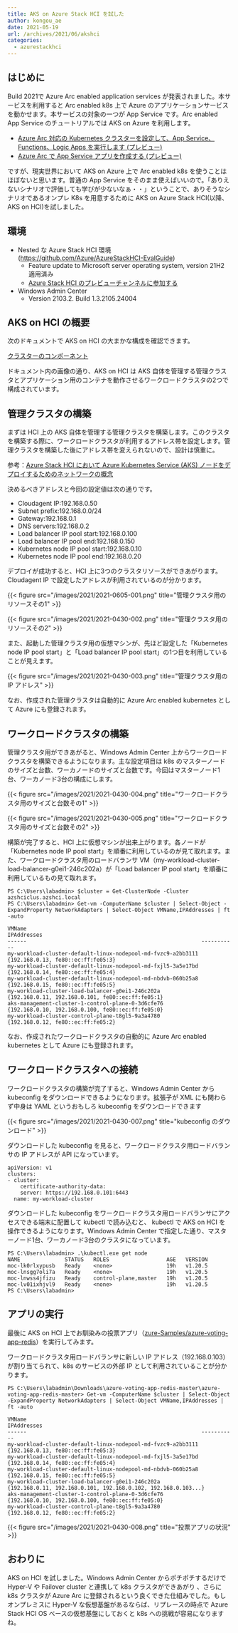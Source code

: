 ```yaml
---
title: AKS on Azure Stack HCI を試した
author: kongou_ae
date: 2021-05-19
url: /archives/2021/06/akshci
categories:
  - azurestackhci
---
```


## はじめに

Build 2021で Azure Arc enabled application services が発表されました。本サービスを利用すると Arc enabled k8s 上で Azure のアプリケーションサービスを動かせます。本サービスの対象の一つが App Service です。Arc enabled App Service のチュートリアルでは AKS on Azure を利用します。

- [Azure Arc 対応の Kubernetes クラスターを設定して、App Service、Functions、Logic Apps を実行します (プレビュー)](https://docs.microsoft.com/ja-jp/azure/app-service/manage-create-arc-environment)
- [Azure Arc で App Service アプリを作成する (プレビュー)](https://docs.microsoft.com/ja-jp/azure/app-service/quickstart-arc)

ですが、現実世界において AKS on Azure 上で Arc enabled k8s を使うことはほぼないと思います。普通の App Service をそのまま使えばいいので。「ありえないシナリオで評価しても学びが少ないなぁ・・」ということで、ありそうなシナリオであるオンプレ K8s を用意するために AKS on Azure Stack HCI(以降、AKS on HCI)を試しました。

## 環境

- Nested な Azure Stack HCI 環境(https://github.com/Azure/AzureStackHCI-EvalGuide)
  - Feature update to Microsoft server operating system, version 21H2 適用済み
  - [Azure Stack HCI のプレビューチャンネルに参加する](https://blog.aimless.jp/archives/2021/05/update-azurestackhci-to-21h2)
- Windows Admin Center 
  - Version 2103.2. Build 1.3.2105.24004

## AKS on HCI の概要

次のドキュメントで AKS on HCI の大まかな構成を確認できます。

[クラスターのコンポーネント](https://docs.microsoft.com/ja-jp/azure-stack/aks-hci/kubernetes-concepts#cluster-components)

ドキュメント内の画像の通り、AKS on HCI は AKS 自体を管理する管理クラスタとアプリケーション用のコンテナを動作させるワークロードクラスタの2つで構成されています。

## 管理クラスタの構築

まずは HCI 上の AKS 自体を管理する管理クラスタを構築します。このクラスタを構築する際に、ワークロードクラスタが利用するアドレス帯を設定します。管理クラスタを構築した後にアドレス帯を変えられないので、設計は慎重に。

参考：[Azure Stack HCI において Azure Kubernetes Service (AKS) ノードをデプロイするためのネットワークの概念](https://docs.microsoft.com/ja-jp/azure-stack/aks-hci/concepts-node-networking)

決めるべきアドレスと今回の設定値は次の通りです。

- Cloudagent IP:192.168.0.50
- Subnet prefix:192.168.0.0/24
- Gateway:192.168.0.1
- DNS servers:192.168.0.2
- Load balancer IP pool start:192.168.0.100
- Load balancer IP pool end:192.168.0.150
- Kubernetes node IP pool start:192.168.0.10
- Kubernetes node IP pool end:192.168.0.20

デプロイが成功すると、HCI 上に3つのクラスタリソースができあがります。Cloudagent IP で設定したアドレスが利用されているのが分かります。

{{< figure src="/images/2021/2021-0605-001.png" title="管理クラスタ用のリソースその1" >}}

{{< figure src="/images/2021/2021-0430-002.png" title="管理クラスタ用のリソースその2" >}}

また、起動した管理クラスタ用の仮想マシンが、先ほど設定した「Kubernetes node IP pool start」と「Load balancer IP pool start」の1つ目を利用していることが見えます。

{{< figure src="/images/2021/2021-0430-003.png" title="管理クラスタ用の IP アドレス" >}}

なお、作成された管理クラスタは自動的に Azure Arc enabled kubernetes として Azure にも登録されます。

## ワークロードクラスタの構築

管理クラスタ用ができあがると、Windows Admin Center 上からワークロードクラスタを構築できるようになります。主な設定項目は k8s のマスターノードのサイズと台数、ワーカノードのサイズと台数です。今回はマスターノード1台、ワーカノード3台の構成にします。

{{< figure src="/images/2021/2021-0430-004.png" title="ワークロードクラスタ用のサイズと台数その1" >}}

{{< figure src="/images/2021/2021-0430-005.png" title="ワークロードクラスタ用のサイズと台数その2" >}}

構築が完了すると、HCI 上に仮想マシンが出来上がります。各ノードが「Kubernetes node IP pool start」を順番に利用しているのが見て取れます。また、ワークロードクラスタ用のロードバランサ VM（my-workload-cluster-load-balancer-g0ei1-246c202a）が「Load balancer IP pool start」を順番に利用しているもの見て取れます。

```
PS C:\Users\labadmin> $cluster = Get-ClusterNode -Cluster azshciclus.azshci.local
PS C:\Users\labadmin> Get-vm -ComputerName $cluster | Select-Object -ExpandProperty NetworkAdapters | Select-Object VMName,IPAddresses | ft -auto

VMName                                                       IPAddresses
------                                                       -----------
my-workload-cluster-default-linux-nodepool-md-fvzc9-a2bb3111 {192.168.0.13, fe80::ec:ff:fe05:3}
my-workload-cluster-default-linux-nodepool-md-fxjl5-3a5e17bd {192.168.0.14, fe80::ec:ff:fe05:4}
my-workload-cluster-default-linux-nodepool-md-nbdvb-060b25a8 {192.168.0.15, fe80::ec:ff:fe05:5}
my-workload-cluster-load-balancer-g0ei1-246c202a             {192.168.0.11, 192.168.0.101, fe80::ec:ff:fe05:1}
aks-management-cluster-1-control-plane-0-3d6cfe76            {192.168.0.10, 192.168.0.100, fe80::ec:ff:fe05:0}
my-workload-cluster-control-plane-t8gl5-9a3a4780             {192.168.0.12, fe80::ec:ff:fe05:2}
```

なお、作成されたワークロードクラスタの自動的に Azure Arc enabled kubernetes として Azure にも登録されます。

## ワークロードクラスタへの接続

ワークロードクラスタの構築が完了すると、Windows Admin Center から kubeconfig をダウンロードできるようになります。拡張子が XML にも関わらず中身は YAML というおもしろ kubeconfig をダウンロードできます

{{< figure src="/images/2021/2021-0430-007.png" title="kubeconfig のダウンロード" >}}

ダウンロードした kubeconfig を見ると、ワークロードクラスタ用ロードバランサの IP アドレスが API になっています。

```
apiVersion: v1
clusters:
- cluster:
    certificate-authority-data: 
    server: https://192.168.0.101:6443
  name: my-workload-cluster
```

ダウンロードした kubeconfig をワークロードクラスタ用ロードバランサにアクセスできる端末に配置して kubectl で読み込むと、 kubectl で AKS on HCI を操作できるようになります。Windows Admin Center で指定した通り、マスターノード1台、ワーカノード3台のクラスタになっています。

```
PS C:\Users\labadmin> .\kubectl.exe get node
NAME              STATUS   ROLES                  AGE   VERSION
moc-lk0rlxypusb   Ready    <none>                 19h   v1.20.5
moc-lnsgg7oli7a   Ready    <none>                 19h   v1.20.5
moc-lnwss4jfizu   Ready    control-plane,master   19h   v1.20.5
moc-lv01ixhjvl9   Ready    <none>                 19h   v1.20.5
PS C:\Users\labadmin>
```

## アプリの実行

最後に AKS on HCI 上でお馴染みの投票アプリ（[zure-Samples/azure-voting-app-redis](https://github.com/Azure-Samples/azure-voting-app-redis)）を実行してみます。

ワークロードクラスタ用ロードバランサに新しい IP アドレス（192.168.0.103）が割り当てられて、k8s のサービスの外部 IP として利用されていることが分かります。

```
PS C:\Users\labadmin\Downloads\azure-voting-app-redis-master\azure-voting-app-redis-master> Get-vm -ComputerName $cluster | Select-Object -ExpandProperty NetworkAdapters | Select-Object VMName,IPAddresses | ft -auto

VMName                                                       IPAddresses
------                                                       -----------
my-workload-cluster-default-linux-nodepool-md-fvzc9-a2bb3111 {192.168.0.13, fe80::ec:ff:fe05:3}
my-workload-cluster-default-linux-nodepool-md-fxjl5-3a5e17bd {192.168.0.14, fe80::ec:ff:fe05:4}
my-workload-cluster-default-linux-nodepool-md-nbdvb-060b25a8 {192.168.0.15, fe80::ec:ff:fe05:5}
my-workload-cluster-load-balancer-g0ei1-246c202a             {192.168.0.11, 192.168.0.101, 192.168.0.102, 192.168.0.103...}
aks-management-cluster-1-control-plane-0-3d6cfe76            {192.168.0.10, 192.168.0.100, fe80::ec:ff:fe05:0}
my-workload-cluster-control-plane-t8gl5-9a3a4780             {192.168.0.12, fe80::ec:ff:fe05:2}
```

{{< figure src="/images/2021/2021-0430-008.png" title="投票アプリの状況" >}}


## おわりに

AKS on HCI を試しました。Windows Admin Center からポチポチするだけで Hyper-V や Failover cluster と連携して k8s クラスタができあがり 、さらに k8s クラスタが Azure Arc に登録されるという良くできた仕組みでした。もしオンプレミスに Hyper-V な仮想基盤があるならば、リプレースの時点で Azure Stack HCI OS ベースの仮想基盤にしておくと k8s への挑戦が容易になりますね。
